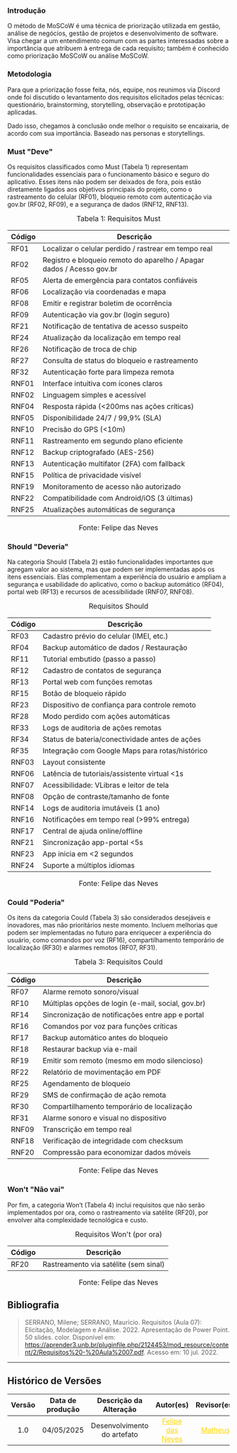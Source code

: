 ### Introdução

O método de MoSCoW é uma técnica de priorização utilizada em gestão, análise de negócios, gestão de projetos e desenvolvimento de software. Visa chegar a um entendimento comum com as partes interessadas sobre a importância que atribuem à entrega de cada requisito; também é conhecido como priorização MoSCoW ou análise MoSCoW.

### Metodologia

Para que a priorização fosse feita, nós, equipe, nos reunimos via Discord onde foi discutido o levantamento dos requisitos elicitados pelas técnicas: questionário, brainstorming, storytelling, observação e prototipação aplicadas.

Dado isso, chegamos à conclusão onde melhor o requisito se encaixaria, de acordo com sua importância. Baseado nas personas e storytellings.

### Must "Deve"

Os requisitos classificados como Must (Tabela 1) representam funcionalidades essenciais para o funcionamento básico e seguro do aplicativo. Esses itens não podem ser deixados de fora, pois estão diretamente ligados aos objetivos principais do projeto, como o rastreamento do celular (RF01), bloqueio remoto com autenticação via gov.br (RF02, RF09), e a segurança de dados (RNF12, RNF13).


<font size="3"><p style="text-align: center">Tabela 1: Requisitos Must</p></font>

| Código | Descrição                                                             |
| ------ | --------------------------------------------------------------------- |
| RF01   | Localizar o celular perdido / rastrear em tempo real                  |
| RF02   | Registro e bloqueio remoto do aparelho / Apagar dados / Acesso gov.br |
| RF05   | Alerta de emergência para contatos confiáveis                         |
| RF06   | Localização via coordenadas e mapa                                    |
| RF08   | Emitir e registrar boletim de ocorrência                              |
| RF09   | Autenticação via gov.br (login seguro)                                |
| RF21   | Notificação de tentativa de acesso suspeito                           |
| RF24   | Atualização da localização em tempo real                              |
| RF26   | Notificação de troca de chip                                          |
| RF27   | Consulta de status do bloqueio e rastreamento                         |
| RF32   | Autenticação forte para limpeza remota                                |
| RNF01  | Interface intuitiva com ícones claros                                 |
| RNF02  | Linguagem simples e acessível                                         |
| RNF04  | Resposta rápida (<200ms nas ações críticas)                           |
| RNF05  | Disponibilidade 24/7 / 99,9% (SLA)                                    |
| RNF10  | Precisão do GPS (<10m)                                                |
| RNF11  | Rastreamento em segundo plano eficiente                               |
| RNF12  | Backup criptografado (AES-256)                                        |
| RNF13  | Autenticação multifator (2FA) com fallback                            |
| RNF15  | Política de privacidade visível                                       |
| RNF19  | Monitoramento de acesso não autorizado                                |
| RNF22  | Compatibilidade com Android/iOS (3 últimas)                           |
| RNF25  | Atualizações automáticas de segurança                                 |

<font size="3"><p style="text-align: center">Fonte: Felipe das Neves</p></font>

### Should "Deveria"

Na categoria Should (Tabela 2) estão funcionalidades importantes que agregam valor ao sistema, mas que podem ser implementadas após os itens essenciais. Elas complementam a experiência do usuário e ampliam a segurança e usabilidade do aplicativo, como o backup automático (RF04), portal web (RF13) e recursos de acessibilidade (RNF07, RNF08).

<font size="3"><p style="text-align: center">Requisitos Should</p></font>

| Código | Descrição                                       |
| ------ | ----------------------------------------------- |
| RF03   | Cadastro prévio do celular (IMEI, etc.)         |
| RF04   | Backup automático de dados / Restauração        |
| RF11   | Tutorial embutido (passo a passo)               |
| RF12   | Cadastro de contatos de segurança               |
| RF13   | Portal web com funções remotas                  |
| RF15   | Botão de bloqueio rápido                        |
| RF23   | Dispositivo de confiança para controle remoto   |
| RF28   | Modo perdido com ações automáticas              |
| RF33   | Logs de auditoria de ações remotas              |
| RF34   | Status de bateria/conectividade antes de ações  |
| RF35   | Integração com Google Maps para rotas/histórico |
| RNF03  | Layout consistente                              |
| RNF06  | Latência de tutoriais/assistente virtual <1s    |
| RNF07  | Acessibilidade: VLibras e leitor de tela        |
| RNF08  | Opção de contraste/tamanho de fonte             |
| RNF14  | Logs de auditoria imutáveis (1 ano)             |
| RNF16  | Notificações em tempo real (>99% entrega)       |
| RNF17  | Central de ajuda online/offline                 |
| RNF21  | Sincronização app-portal <5s                    |
| RNF23  | App inicia em <2 segundos                       |
| RNF24  | Suporte a múltiplos idiomas                     |

<font size="3"><p style="text-align: center">Fonte: Felipe das Neves</p></font>

### Could "Poderia"

Os itens da categoria Could (Tabela 3) são considerados desejáveis e inovadores, mas não prioritários neste momento. Incluem melhorias que podem ser implementadas no futuro para enriquecer a experiência do usuário, como comandos por voz (RF16), compartilhamento temporário de localização (RF30) e alarmes remotos (RF07, RF31).

<font size="3"><p style="text-align: center">Tabela 3: Requisitos Could</p></font>

| Código | Descrição                                          |
| ------ | -------------------------------------------------- |
| RF07   | Alarme remoto sonoro/visual                        |
| RF10   | Múltiplas opções de login (e-mail, social, gov.br) |
| RF14   | Sincronização de notificações entre app e portal   |
| RF16   | Comandos por voz para funções críticas             |
| RF17   | Backup automático antes do bloqueio                |
| RF18   | Restaurar backup via e-mail                        |
| RF19   | Emitir som remoto (mesmo em modo silencioso)       |
| RF22   | Relatório de movimentação em PDF                   |
| RF25   | Agendamento de bloqueio                            |
| RF29   | SMS de confirmação de ação remota                  |
| RF30   | Compartilhamento temporário de localização         |
| RF31   | Alarme sonoro e visual no dispositivo              |
| RNF09  | Transcrição em tempo real                          |
| RNF18  | Verificação de integridade com checksum            |
| RNF20  | Compressão para economizar dados móveis            |

<font size="3"><p style="text-align: center">Fonte: Felipe das Neves</p></font>

### Won't "Não vai"

Por fim, a categoria Won’t (Tabela 4) inclui requisitos que não serão implementados por ora, como o rastreamento via satélite (RF20), por envolver alta complexidade tecnológica e custo.

<font size="3"><p style="text-align: center">Requisitos Won't (por ora)</p></font>

| Código | Descrição                             |
| ------ | ------------------------------------- |
| RF20   | Rastreamento via satélite (sem sinal) |

<font size="3"><p style="text-align: center">Fonte: Felipe das Neves</p></font>

## Bibliografia

>SERRANO, Milene; SERRANO, Maurício. Requisitos (Aula 07): Elicitação, Modelagem e Análise. 2022. Apresentação de Power Point. 50 slides. color. Disponível em: https://aprender3.unb.br/pluginfile.php/2124453/mod_resource/content/2/Requisitos%20-%20Aula%2007.pdf. Acesso em: 10 jul. 2022.

---

## Histórico de Versões 

| Versão | Data de produção   | Descrição da Alteração                               | Autor(es)             | Revisor(es)      |Data de Revisão |
| :----: | :----------------: | :--------------------------------------------------: | :-------------------: | :-------------:  |  :-----------: |
| 1.0    | 04/05/2025         | Desenvolvimento do artefato                            |<a style="color:gold;" href="https://github.com/FelipeFreire-gf" target="_blank">Felipe das Neves</a>    | <a style="color:gold;" href="https://github.com/MateuSansete" target="_blank">Matheus</a>| 04/05/2025|